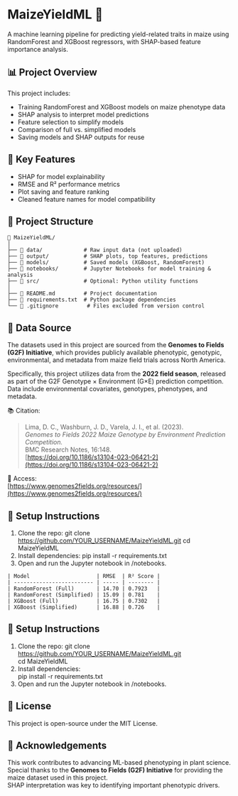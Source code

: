 # MaizeYieldML 🌽

A machine learning pipeline for predicting yield-related traits in maize using RandomForest and XGBoost regressors, with SHAP-based feature importance analysis.

## 📊 Project Overview

This project includes:
- Training RandomForest and XGBoost models on maize phenotype data
- SHAP analysis to interpret model predictions
- Feature selection to simplify models
- Comparison of full vs. simplified models
- Saving models and SHAP outputs for reuse

## 🧪 Key Features
- SHAP for model explainability
- RMSE and R² performance metrics
- Plot saving and feature ranking
- Cleaned feature names for model compatibility

## 📁 Project Structure

```
📁 MaizeYieldML/
│
├── 📁 data/             # Raw input data (not uploaded)
├── 📁 output/           # SHAP plots, top features, predictions
├── 📁 models/           # Saved models (XGBoost, RandomForest)
├── 📁 notebooks/        # Jupyter Notebooks for model training & analysis
├── 📁 src/              # Optional: Python utility functions
│
├── 📄 README.md         # Project documentation
├── 📄 requirements.txt  # Python package dependencies
└── 📄 .gitignore         # Files excluded from version control

```
## 📁 Data Source  
The datasets used in this project are sourced from the **Genomes to Fields (G2F) Initiative**, which provides publicly available phenotypic, genotypic, environmental, and metadata from maize field trials across North America.

Specifically, this project utilizes data from the **2022 field season**, released as part of the G2F Genotype × Environment (G×E) prediction competition. Data include environmental covariates, genotypes, phenotypes, and metadata.

📚 Citation:  
> Lima, D. C., Washburn, J. D., Varela, J. I., et al. (2023).  
> *Genomes to Fields 2022 Maize Genotype by Environment Prediction Competition.*  
> BMC Research Notes, 16:148.  
> [https://doi.org/10.1186/s13104-023-06421-2](https://doi.org/10.1186/s13104-023-06421-2)

📎 Access:  
  [https://www.genomes2fields.org/resources/](https://www.genomes2fields.org/resources/)




## 🔧 Setup Instructions

1. Clone the repo:
   git clone https://github.com/YOUR_USERNAME/MaizeYieldML.git
   cd MaizeYieldML
2. Install dependencies:
   pip install -r requirements.txt
3. Open and run the Jupyter notebook in /notebooks.

```
| Model                     | RMSE  | R² Score |
| ------------------------- | ----- | -------- |
| RandomForest (Full)       | 14.70 | 0.7923   |
| RandomForest (Simplified) | 15.09 | 0.781    |
| XGBoost (Full)            | 16.75 | 0.7302   |
| XGBoost (Simplified)      | 16.88 | 0.726    |

```

## 🔧 Setup Instructions

1. Clone the repo:
   git clone https://github.com/YOUR_USERNAME/MaizeYieldML.git  
   cd MaizeYieldML  
2. Install dependencies:  
   pip install -r requirements.txt  
3. Open and run the Jupyter notebook in /notebooks.


## 📄 License
This project is open-source under the MIT License.

## 🤝 Acknowledgements
This work contributes to advancing ML-based phenotyping in plant science.  
Special thanks to the **Genomes to Fields (G2F) Initiative** for providing the maize dataset used in this project.  
SHAP interpretation was key to identifying important phenotypic drivers.






